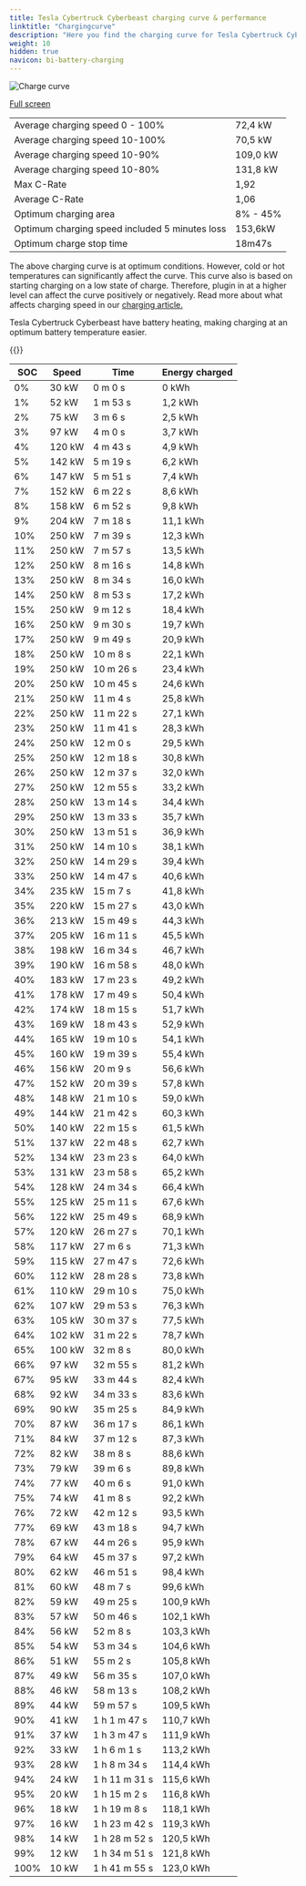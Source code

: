 ```yaml
---
title: Tesla Cybertruck Cyberbeast charging curve & performance
linktitle: "Chargingcurve"
description: "Here you find the charging curve for Tesla Cybertruck Cyberbeast. "
weight: 10
hidden: true
navicon: bi-battery-charging
---
```

<!-- markdownlint-disable MD033 -->
<img src="../chargingcurve.svg" alt="Charge curve" class="img-fluid">

[Full screen](../chargingcurve.svg)


<table class="table table-striped">
<tbody>
<tr>
<td>Average charging speed 0 - 100% </td><td>72,4 kW</td>
</tr>
<tr>
<td>Average charging speed 10-100%</td><td>70,5 kW</td>
</tr>
<tr>
<td>Average charging speed 10-90%</td><td>109,0 kW</td>
</tr>
<tr>
<td>Average charging speed 10-80%</td><td>131,8 kW</td>
</tr>
<tr>
<td>Max C-Rate</td><td>1,92</td>
</tr>
<tr>
<td>Average C-Rate</td><td>1,06</td>
</tr>
<tr>
<td>Optimum charging area</td><td>8% - 45%</td>
</tr>
<tr>
<td>Optimum charging speed included 5 minutes loss</td><td>153,6kW</td>
</tr>
<tr>
<td>Optimum charge stop time</td><td>18m47s</td>
</tr>
</tbody>
</table>


The above charging curve is at optimum conditions. However, cold or hot temperatures can significantly affect the curve. This curve also is based on starting charging on a low state of charge. Therefore, plugin in at a higher level can affect the curve positively or negatively. Read more about what affects charging speed in our [charging article.](../../../../../technology/battery/charging/) 


Tesla Cybertruck Cyberbeast have battery heating, making charging at an optimum battery temperature easier. 


{{<evkxdisplayaddarticle />}}
<table class="table table-striped">
<thead>
<tr><th>SOC</th><th>Speed</th><th>Time</th><th>Energy charged</th></tr>
</thead>
<tbody>
<tr>
<td>0%</td><td>30 kW</td><td> 0 m 0 s </td><td>0 kWh </td>
</tr>
<tr>
<td>1%</td><td>52 kW</td><td> 1 m 53 s </td><td>1,2 kWh </td>
</tr>
<tr>
<td>2%</td><td>75 kW</td><td> 3 m 6 s </td><td>2,5 kWh </td>
</tr>
<tr>
<td>3%</td><td>97 kW</td><td> 4 m 0 s </td><td>3,7 kWh </td>
</tr>
<tr>
<td>4%</td><td>120 kW</td><td> 4 m 43 s </td><td>4,9 kWh </td>
</tr>
<tr>
<td>5%</td><td>142 kW</td><td> 5 m 19 s </td><td>6,2 kWh </td>
</tr>
<tr>
<td>6%</td><td>147 kW</td><td> 5 m 51 s </td><td>7,4 kWh </td>
</tr>
<tr>
<td>7%</td><td>152 kW</td><td> 6 m 22 s </td><td>8,6 kWh </td>
</tr>
<tr>
<td>8%</td><td>158 kW</td><td> 6 m 52 s </td><td>9,8 kWh </td>
</tr>
<tr>
<td>9%</td><td>204 kW</td><td> 7 m 18 s </td><td>11,1 kWh </td>
</tr>
<tr>
<td>10%</td><td>250 kW</td><td> 7 m 39 s </td><td>12,3 kWh </td>
</tr>
<tr>
<td>11%</td><td>250 kW</td><td> 7 m 57 s </td><td>13,5 kWh </td>
</tr>
<tr>
<td>12%</td><td>250 kW</td><td> 8 m 16 s </td><td>14,8 kWh </td>
</tr>
<tr>
<td>13%</td><td>250 kW</td><td> 8 m 34 s </td><td>16,0 kWh </td>
</tr>
<tr>
<td>14%</td><td>250 kW</td><td> 8 m 53 s </td><td>17,2 kWh </td>
</tr>
<tr>
<td>15%</td><td>250 kW</td><td> 9 m 12 s </td><td>18,4 kWh </td>
</tr>
<tr>
<td>16%</td><td>250 kW</td><td> 9 m 30 s </td><td>19,7 kWh </td>
</tr>
<tr>
<td>17%</td><td>250 kW</td><td> 9 m 49 s </td><td>20,9 kWh </td>
</tr>
<tr>
<td>18%</td><td>250 kW</td><td> 10 m 8 s </td><td>22,1 kWh </td>
</tr>
<tr>
<td>19%</td><td>250 kW</td><td> 10 m 26 s </td><td>23,4 kWh </td>
</tr>
<tr>
<td>20%</td><td>250 kW</td><td> 10 m 45 s </td><td>24,6 kWh </td>
</tr>
<tr>
<td>21%</td><td>250 kW</td><td> 11 m 4 s </td><td>25,8 kWh </td>
</tr>
<tr>
<td>22%</td><td>250 kW</td><td> 11 m 22 s </td><td>27,1 kWh </td>
</tr>
<tr>
<td>23%</td><td>250 kW</td><td> 11 m 41 s </td><td>28,3 kWh </td>
</tr>
<tr>
<td>24%</td><td>250 kW</td><td> 12 m 0 s </td><td>29,5 kWh </td>
</tr>
<tr>
<td>25%</td><td>250 kW</td><td> 12 m 18 s </td><td>30,8 kWh </td>
</tr>
<tr>
<td>26%</td><td>250 kW</td><td> 12 m 37 s </td><td>32,0 kWh </td>
</tr>
<tr>
<td>27%</td><td>250 kW</td><td> 12 m 55 s </td><td>33,2 kWh </td>
</tr>
<tr>
<td>28%</td><td>250 kW</td><td> 13 m 14 s </td><td>34,4 kWh </td>
</tr>
<tr>
<td>29%</td><td>250 kW</td><td> 13 m 33 s </td><td>35,7 kWh </td>
</tr>
<tr>
<td>30%</td><td>250 kW</td><td> 13 m 51 s </td><td>36,9 kWh </td>
</tr>
<tr>
<td>31%</td><td>250 kW</td><td> 14 m 10 s </td><td>38,1 kWh </td>
</tr>
<tr>
<td>32%</td><td>250 kW</td><td> 14 m 29 s </td><td>39,4 kWh </td>
</tr>
<tr>
<td>33%</td><td>250 kW</td><td> 14 m 47 s </td><td>40,6 kWh </td>
</tr>
<tr>
<td>34%</td><td>235 kW</td><td> 15 m 7 s </td><td>41,8 kWh </td>
</tr>
<tr>
<td>35%</td><td>220 kW</td><td> 15 m 27 s </td><td>43,0 kWh </td>
</tr>
<tr>
<td>36%</td><td>213 kW</td><td> 15 m 49 s </td><td>44,3 kWh </td>
</tr>
<tr>
<td>37%</td><td>205 kW</td><td> 16 m 11 s </td><td>45,5 kWh </td>
</tr>
<tr>
<td>38%</td><td>198 kW</td><td> 16 m 34 s </td><td>46,7 kWh </td>
</tr>
<tr>
<td>39%</td><td>190 kW</td><td> 16 m 58 s </td><td>48,0 kWh </td>
</tr>
<tr>
<td>40%</td><td>183 kW</td><td> 17 m 23 s </td><td>49,2 kWh </td>
</tr>
<tr>
<td>41%</td><td>178 kW</td><td> 17 m 49 s </td><td>50,4 kWh </td>
</tr>
<tr>
<td>42%</td><td>174 kW</td><td> 18 m 15 s </td><td>51,7 kWh </td>
</tr>
<tr>
<td>43%</td><td>169 kW</td><td> 18 m 43 s </td><td>52,9 kWh </td>
</tr>
<tr>
<td>44%</td><td>165 kW</td><td> 19 m 10 s </td><td>54,1 kWh </td>
</tr>
<tr>
<td>45%</td><td>160 kW</td><td> 19 m 39 s </td><td>55,4 kWh </td>
</tr>
<tr>
<td>46%</td><td>156 kW</td><td> 20 m 9 s </td><td>56,6 kWh </td>
</tr>
<tr>
<td>47%</td><td>152 kW</td><td> 20 m 39 s </td><td>57,8 kWh </td>
</tr>
<tr>
<td>48%</td><td>148 kW</td><td> 21 m 10 s </td><td>59,0 kWh </td>
</tr>
<tr>
<td>49%</td><td>144 kW</td><td> 21 m 42 s </td><td>60,3 kWh </td>
</tr>
<tr>
<td>50%</td><td>140 kW</td><td> 22 m 15 s </td><td>61,5 kWh </td>
</tr>
<tr>
<td>51%</td><td>137 kW</td><td> 22 m 48 s </td><td>62,7 kWh </td>
</tr>
<tr>
<td>52%</td><td>134 kW</td><td> 23 m 23 s </td><td>64,0 kWh </td>
</tr>
<tr>
<td>53%</td><td>131 kW</td><td> 23 m 58 s </td><td>65,2 kWh </td>
</tr>
<tr>
<td>54%</td><td>128 kW</td><td> 24 m 34 s </td><td>66,4 kWh </td>
</tr>
<tr>
<td>55%</td><td>125 kW</td><td> 25 m 11 s </td><td>67,6 kWh </td>
</tr>
<tr>
<td>56%</td><td>122 kW</td><td> 25 m 49 s </td><td>68,9 kWh </td>
</tr>
<tr>
<td>57%</td><td>120 kW</td><td> 26 m 27 s </td><td>70,1 kWh </td>
</tr>
<tr>
<td>58%</td><td>117 kW</td><td> 27 m 6 s </td><td>71,3 kWh </td>
</tr>
<tr>
<td>59%</td><td>115 kW</td><td> 27 m 47 s </td><td>72,6 kWh </td>
</tr>
<tr>
<td>60%</td><td>112 kW</td><td> 28 m 28 s </td><td>73,8 kWh </td>
</tr>
<tr>
<td>61%</td><td>110 kW</td><td> 29 m 10 s </td><td>75,0 kWh </td>
</tr>
<tr>
<td>62%</td><td>107 kW</td><td> 29 m 53 s </td><td>76,3 kWh </td>
</tr>
<tr>
<td>63%</td><td>105 kW</td><td> 30 m 37 s </td><td>77,5 kWh </td>
</tr>
<tr>
<td>64%</td><td>102 kW</td><td> 31 m 22 s </td><td>78,7 kWh </td>
</tr>
<tr>
<td>65%</td><td>100 kW</td><td> 32 m 8 s </td><td>80,0 kWh </td>
</tr>
<tr>
<td>66%</td><td>97 kW</td><td> 32 m 55 s </td><td>81,2 kWh </td>
</tr>
<tr>
<td>67%</td><td>95 kW</td><td> 33 m 44 s </td><td>82,4 kWh </td>
</tr>
<tr>
<td>68%</td><td>92 kW</td><td> 34 m 33 s </td><td>83,6 kWh </td>
</tr>
<tr>
<td>69%</td><td>90 kW</td><td> 35 m 25 s </td><td>84,9 kWh </td>
</tr>
<tr>
<td>70%</td><td>87 kW</td><td> 36 m 17 s </td><td>86,1 kWh </td>
</tr>
<tr>
<td>71%</td><td>84 kW</td><td> 37 m 12 s </td><td>87,3 kWh </td>
</tr>
<tr>
<td>72%</td><td>82 kW</td><td> 38 m 8 s </td><td>88,6 kWh </td>
</tr>
<tr>
<td>73%</td><td>79 kW</td><td> 39 m 6 s </td><td>89,8 kWh </td>
</tr>
<tr>
<td>74%</td><td>77 kW</td><td> 40 m 6 s </td><td>91,0 kWh </td>
</tr>
<tr>
<td>75%</td><td>74 kW</td><td> 41 m 8 s </td><td>92,2 kWh </td>
</tr>
<tr>
<td>76%</td><td>72 kW</td><td> 42 m 12 s </td><td>93,5 kWh </td>
</tr>
<tr>
<td>77%</td><td>69 kW</td><td> 43 m 18 s </td><td>94,7 kWh </td>
</tr>
<tr>
<td>78%</td><td>67 kW</td><td> 44 m 26 s </td><td>95,9 kWh </td>
</tr>
<tr>
<td>79%</td><td>64 kW</td><td> 45 m 37 s </td><td>97,2 kWh </td>
</tr>
<tr>
<td>80%</td><td>62 kW</td><td> 46 m 51 s </td><td>98,4 kWh </td>
</tr>
<tr>
<td>81%</td><td>60 kW</td><td> 48 m 7 s </td><td>99,6 kWh </td>
</tr>
<tr>
<td>82%</td><td>59 kW</td><td> 49 m 25 s </td><td>100,9 kWh </td>
</tr>
<tr>
<td>83%</td><td>57 kW</td><td> 50 m 46 s </td><td>102,1 kWh </td>
</tr>
<tr>
<td>84%</td><td>56 kW</td><td> 52 m 8 s </td><td>103,3 kWh </td>
</tr>
<tr>
<td>85%</td><td>54 kW</td><td> 53 m 34 s </td><td>104,6 kWh </td>
</tr>
<tr>
<td>86%</td><td>51 kW</td><td> 55 m 2 s </td><td>105,8 kWh </td>
</tr>
<tr>
<td>87%</td><td>49 kW</td><td> 56 m 35 s </td><td>107,0 kWh </td>
</tr>
<tr>
<td>88%</td><td>46 kW</td><td> 58 m 13 s </td><td>108,2 kWh </td>
</tr>
<tr>
<td>89%</td><td>44 kW</td><td> 59 m 57 s </td><td>109,5 kWh </td>
</tr>
<tr>
<td>90%</td><td>41 kW</td><td>1 h 1 m 47 s </td><td>110,7 kWh </td>
</tr>
<tr>
<td>91%</td><td>37 kW</td><td>1 h 3 m 47 s </td><td>111,9 kWh </td>
</tr>
<tr>
<td>92%</td><td>33 kW</td><td>1 h 6 m 1 s </td><td>113,2 kWh </td>
</tr>
<tr>
<td>93%</td><td>28 kW</td><td>1 h 8 m 34 s </td><td>114,4 kWh </td>
</tr>
<tr>
<td>94%</td><td>24 kW</td><td>1 h 11 m 31 s </td><td>115,6 kWh </td>
</tr>
<tr>
<td>95%</td><td>20 kW</td><td>1 h 15 m 2 s </td><td>116,8 kWh </td>
</tr>
<tr>
<td>96%</td><td>18 kW</td><td>1 h 19 m 8 s </td><td>118,1 kWh </td>
</tr>
<tr>
<td>97%</td><td>16 kW</td><td>1 h 23 m 42 s </td><td>119,3 kWh </td>
</tr>
<tr>
<td>98%</td><td>14 kW</td><td>1 h 28 m 52 s </td><td>120,5 kWh </td>
</tr>
<tr>
<td>99%</td><td>12 kW</td><td>1 h 34 m 51 s </td><td>121,8 kWh </td>
</tr>
<tr>
<td>100%</td><td>10 kW</td><td>1 h 41 m 55 s </td><td>123,0 kWh </td>
</tr>
</tbody>
</table>

